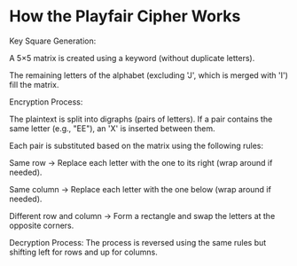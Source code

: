 # How the Playfair Cipher Works
Key Square Generation:

A 5×5 matrix is created using a keyword (without duplicate letters).

The remaining letters of the alphabet (excluding 'J', which is merged with 'I') fill the matrix.

Encryption Process:

The plaintext is split into digraphs (pairs of letters). If a pair contains the same letter (e.g., "EE"), an 'X' is inserted between them.

Each pair is substituted based on the matrix using the following rules:

Same row → Replace each letter with the one to its right (wrap around if needed).

Same column → Replace each letter with the one below (wrap around if needed).

Different row and column → Form a rectangle and swap the letters at the opposite corners.

Decryption Process:
The process is reversed using the same rules but shifting left for rows and up for columns.
